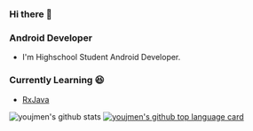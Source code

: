 ### Hi there 👋


### Android Developer 
- I'm Highschool Student Android Developer. 


### Currently Learning 😆  
  - [RxJava](http://reactivex.io/)


<div align=center>

</div>

![youjmen's github stats](https://github-readme-stats.vercel.app/api?username=youjmen&show_icons=true)
[![youjmen's github top language card](https://github-readme-stats.vercel.app/api/top-langs/?username=LeeSeongJinCa&layout=compact&theme=gradient)](https://github.com/youjmen)
